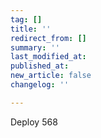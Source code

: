 ```yaml
---
tag: []
title: ''
redirect_from: []
summary: ''
last_modified_at: 
published_at: 
new_article: false
changelog: ''

---
```

Deploy 568